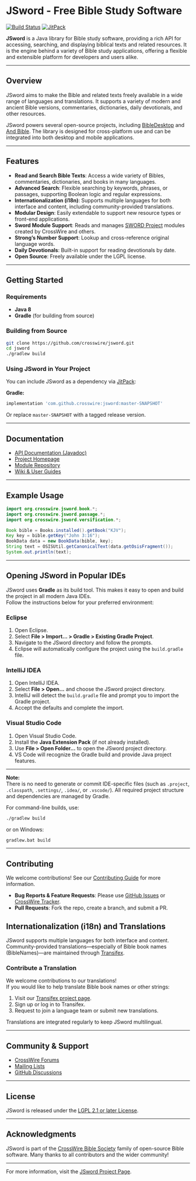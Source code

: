# JSword - Free Bible Study Software

[![Build Status](https://github.com/crosswire/jsword/workflows/Java%20CI%20with%20Gradle/badge.svg)](https://github.com/crosswire/jsword/actions)
[![JitPack](https://jitpack.io/v/crosswire/jsword.svg)](https://jitpack.io/#crosswire/jsword)

**JSword** is a Java library for Bible study software, providing a rich API for accessing, searching, and displaying biblical texts and related resources. It is the engine behind a variety of Bible study applications, offering a flexible and extensible platform for developers and users alike.

---

## Overview

JSword aims to make the Bible and related texts freely available in a wide range of languages and translations. It supports a variety of modern and ancient Bible versions, commentaries, dictionaries, daily devotionals, and other resources.

JSword powers several open-source projects, including [BibleDesktop](https://github.com/crosswire/bibledesktop) and [And Bible](https://github.com/AndBible/and-bible). The library is designed for cross-platform use and can be integrated into both desktop and mobile applications.

---

## Features

- **Read and Search Bible Texts**: Access a wide variety of Bibles, commentaries, dictionaries, and books in many languages.
- **Advanced Search**: Flexible searching by keywords, phrases, or passages, supporting Boolean logic and regular expressions.
- **Internationalization (i18n)**: Supports multiple languages for both interface and content, including community-provided translations.
- **Modular Design**: Easily extendable to support new resource types or front-end applications.
- **Sword Module Support**: Reads and manages [SWORD Project](https://crosswire.org/sword) modules created by CrossWire and others.
- **Strong’s Number Support**: Lookup and cross-reference original language words.
- **Daily Devotionals**: Built-in support for reading devotionals by date.
- **Open Source**: Freely available under the LGPL license.

---

## Getting Started

### Requirements

- **Java 8**
- **Gradle** (for building from source)

### Building from Source

```bash
git clone https://github.com/crosswire/jsword.git
cd jsword
./gradlew build
```

### Using JSword in Your Project

You can include JSword as a dependency via [JitPack](https://jitpack.io/#crosswire/jsword):

**Gradle:**
```gradle
implementation 'com.github.crosswire:jsword:master-SNAPSHOT'
```
Or replace `master-SNAPSHOT` with a tagged release version.

---

## Documentation

- [API Documentation (Javadoc)](https://javadoc.io/doc/org.crosswire.jsword/jsword)
- [Project Homepage](http://crosswire.org/jsword)
- [Module Repository](http://crosswire.org/sword/modules)
- [Wiki & User Guides](https://github.com/crosswire/jsword/wiki)

---

## Example Usage

```java
import org.crosswire.jsword.book.*;
import org.crosswire.jsword.passage.*;
import org.crosswire.jsword.versification.*;

Book bible = Books.installed().getBook("KJV");
Key key = bible.getKey("John 3:16");
BookData data = new BookData(bible, key);
String text = OSISUtil.getCanonicalText(data.getOsisFragment());
System.out.println(text);
```

---
## Opening JSword in Popular IDEs

JSword uses **Gradle** as its build tool. This makes it easy to open and build the project in all modern Java IDEs.  
Follow the instructions below for your preferred environment:

### Eclipse

1. Open Eclipse.
2. Select **File > Import... > Gradle > Existing Gradle Project**.
3. Navigate to the JSword directory and follow the prompts.
4. Eclipse will automatically configure the project using the `build.gradle` file.

### IntelliJ IDEA

1. Open IntelliJ IDEA.
2. Select **File > Open...** and choose the JSword project directory.
3. IntelliJ will detect the `build.gradle` file and prompt you to import the Gradle project.
4. Accept the defaults and complete the import.

### Visual Studio Code

1. Open Visual Studio Code.
2. Install the **Java Extension Pack** (if not already installed).
3. Use **File > Open Folder...** to open the JSword project directory.
4. VS Code will recognize the Gradle build and provide Java project features.

---

**Note:**  
There is no need to generate or commit IDE-specific files (such as `.project`, `.classpath`, `.settings/`, `.idea/`, or `.vscode/`). All required project structure and dependencies are managed by Gradle.

For command-line builds, use:

```sh
./gradlew build
```

or on Windows:

```sh
gradlew.bat build
```
---

## Contributing

We welcome contributions! See our [Contributing Guide](CONTRIBUTING.md) for more information.

- **Bug Reports & Feature Requests**: Please use [GitHub Issues](https://github.com/crosswire/jsword/issues) or [CrossWire Tracker](https://tracker.crosswire.org/projects/JS).
- **Pull Requests**: Fork the repo, create a branch, and submit a PR.

## Internationalization (i18n) and Translations

JSword supports multiple languages for both interface and content. Community-provided translations—especially of Bible book names (BibleNames)—are maintained through [Transifex](https://www.transifex.com/crosswire/jsword/).

### Contribute a Translation

We welcome contributions to our translations!  
If you would like to help translate Bible book names or other strings:

1. Visit our [Transifex project page](https://www.transifex.com/crosswire/jsword/).
2. Sign up or log in to Transifex.
3. Request to join a language team or submit new translations.

Translations are integrated regularly to keep JSword multilingual.


---

## Community & Support

- [CrossWire Forums](https://community.crosswire.org)
- [Mailing Lists](http://crosswire.org/mailman/listinfo)
- [GitHub Discussions](https://github.com/crosswire/jsword/discussions)

---

## License

JSword is released under the [LGPL 2.1 or later License](LICENSE).

---

## Acknowledgments

JSword is part of the [CrossWire Bible Society](http://crosswire.org) family of open-source Bible software. Many thanks to all contributors and the wider community!

---

For more information, visit the [JSword Project Page](http://crosswire.org/jsword).
